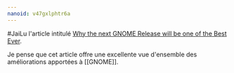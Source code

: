 ```yaml
---
nanoid: v47gxlphtr6a
---
```

#JaiLu l'article intitulé [Why the next GNOME Release will be one of the Best Ever](https://old.reddit.com/r/gnome/comments/1dr66ud/why_the_next_gnome_release_will_be_one_of_the).

Je pense que cet article offre une excellente vue d'ensemble des améliorations apportées à [[GNOME]].

